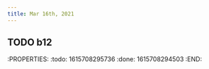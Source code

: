 ```yaml
---
title: Mar 16th, 2021
---
```


## TODO b12
:PROPERTIES:
:todo: 1615708295736
:done: 1615708294503
:END:
